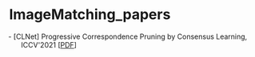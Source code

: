 # ImageMatching_papers
<!DOCTYPE html PUBLIC "-//W3C//DTD XHTML 1.1//EN" "http://www.w3.org/TR/xhtml11/DTD/xhtml11.dtd">
<html xmlns="http://www.w3.org/1999/xhtml" xml:lang="en">
<head>
<meta name="generator" content="jemdoc, see http://jemdoc.jaboc.net/" />
<meta http-equiv="Content-Type" content="text/html;charset=utf-8" />
<link rel="stylesheet" href="File/jemdoc.css" type="text/css" />


</head> 
<body>
<ul>
<p style="text-indent: -1.6rem;margin-left: 0rem;">
- [CLNet] Progressive Correspondence Pruning by Consensus Learning, ICCV'2021 [<a href= "./File/CLNet.pdf">PDF</a>]
</p>
<ul>
</body>
</html>

